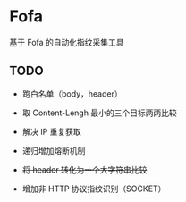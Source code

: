 # Fofa

基于 Fofa 的自动化指纹采集工具

## TODO 

+ 跑白名单（body，header）

+ 取 Content-Lengh 最小的三个目标两两比较

+ 解决 IP 重复获取

+ 递归增加熔断机制

+ ~~将 header 转化为一个大字符串比较~~

+ 增加非 HTTP 协议指纹识别（SOCKET）

   

